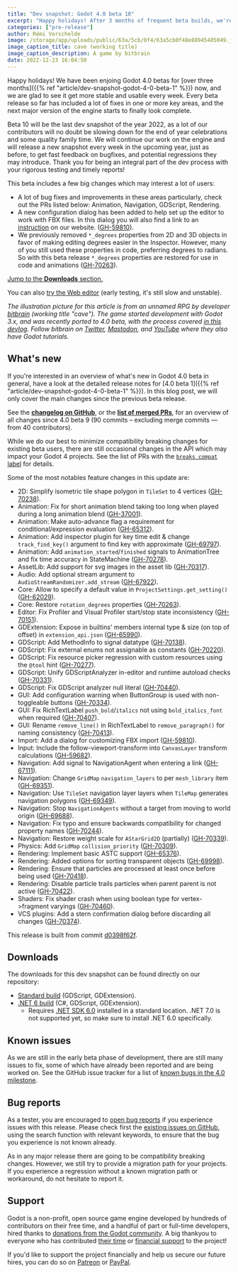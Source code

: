 ```yaml
---
title: "Dev snapshot: Godot 4.0 beta 10"
excerpt: "Happy holidays! After 3 months of frequent beta builds, we're taking a short break for the end of the year - and we leave you with 4.0 beta 10, with notable improvements to Animation, Navigation, Rendering, GDScript... a well-rounded snapshot for the holidays!"
categories: ["pre-release"]
author: Rémi Verschelde
image: /storage/app/uploads/public/63a/5cb/0f4/63a5cb0f48e88945485049.jpg
image_caption_title: cave (working title)
image_caption_description: A game by bitbrain
date: 2022-12-23 16:04:50
---
```


Happy holidays! We have been enjoing Godot 4.0 betas for [over three months]({{% ref "article/dev-snapshot-godot-4-0-beta-1" %}}) now, and we are glad to see it get more stable and usable every week. Every beta release so far has included a lot of fixes in one or more key areas, and the next major version of the engine starts to finally look complete.

Beta 10 will be the last dev snapshot of the year 2022, as a lot of our contributors will no doubt be slowing down for the end of year celebrations and some quality family time. We will continue our work on the engine and will release a new snapshot every week in the upcoming year, just as before, to get fast feedback on bugfixes, and potential regressions they may introduce. Thank you for being an integral part of the dev process with your rigorous testing and timely reports!

This beta includes a few big changes which may interest a lot of users:

- A lot of bug fixes and improvements in these areas particularly, check out the PRs listed below: Animation, Navigation, GDScript, Rendering.
- A new configuration dialog has been added to help set up the editor to work with FBX files. In this dialog you will also find a link to an [instruction](https://godotengine.org/fbx-import) on our website. ([GH-59810](https://github.com/godotengine/godot/pull/59810)).
- We previously removed `*_degrees` properties from 2D and 3D objects in favor of making editing degrees easier in the Inspector. However, many of you still used these properties in code, preferring degrees to radians. So with this beta release `*_degrees` properties are restored for use in code and animations ([GH-70263](https://github.com/godotengine/godot/pull/70263)).

[Jump to the **Downloads** section.](#downloads)

You can also [try the Web editor](https://editor.godotengine.org/releases/4.0.beta10/godot.editor.html) (early testing, it's still slow and unstable).

*The illustration picture for this article is from an unnamed RPG by developer [bitbrain](https://www.youtube.com/bitbraindev) (working title "cave"). The game started development with Godot 3.x, and was recently ported to 4.0 beta, with the process covered [in this devlog](https://www.youtube.com/watch?v=CFEZyQDSSNE). Follow bitbrain on [Twitter](https://twitter.com/bitbrain), [Mastodon](https://mastodon.gamedev.place/@bitbraindev), and [YouTube](https://www.youtube.com/bitbraindev) where they also have Godot tutorials.*

## What's new

If you're interested in an overview of what's new in Godot 4.0 beta in general, have a look at the detailed release notes for [4.0 beta 1]({{% ref "article/dev-snapshot-godot-4-0-beta-1" %}}). In this blog post, we will only cover the main changes since the previous beta release.

See the [**changelog on GitHub**](https://github.com/godotengine/godot/compare/e780dc332a0a3f642a6daf8548cb211d79a2cc45...d0398f62f08ce0cfba80990b21c6af4181f93fe9), or the [**list of merged PRs**](https://github.com/godotengine/godot/pulls?q=is%3Apr+merged%3A2022-12-19..2022-12-23+is%3Amerged+sort%3Acreated-asc+milestone%3A4.0), for an overview of all changes since 4.0 beta 9 (90 commits – excluding merge commits ― from 40 contributors).

While we do our best to minimize compatibility breaking changes for existing beta users, there are still occasional changes in the API which may impact your Godot 4 projects. See the list of PRs with the [`breaks compat` label](https://github.com/godotengine/godot/pulls?q=is%3Apr+merged%3A2022-12-19..2022-12-23+is%3Amerged+sort%3Acreated-asc+milestone%3A4.0+label%3A%22breaks+compat%22) for details.

Some of the most notables feature changes in this update are:

- 2D: Simplify isometric tile shape polygon in `TileSet` to 4 vertices ([GH-70238](https://github.com/godotengine/godot/pull/70238)).
- Animation: Fix for short animation blend taking too long when played during a long animation blend ([GH-37001](https://github.com/godotengine/godot/pull/37001)).
- Animation: Make auto-advance flag a requirement for conditional/expression evaluation ([GH-65312](https://github.com/godotengine/godot/pull/65312)).
- Animation: Add inspector plugin for key time edit & change `track_find_key()` argument to find key with approximate ([GH-69797](https://github.com/godotengine/godot/pull/69797)).
- Animation: Add `animation_started`/`finished` signals to AnimationTree and fix time accuracy in StateMachine ([GH-70278](https://github.com/godotengine/godot/pull/70278)).
- AssetLib: Add support for svg images in the asset lib ([GH-70317](https://github.com/godotengine/godot/pull/70317)).
- Audio: Add optional stream argument to `AudioStreamRandomizer.add_stream` ([GH-67922](https://github.com/godotengine/godot/pull/67922)).
- Core: Allow to specify a default value in `ProjectSettings.get_setting()` ([GH-62029](https://github.com/godotengine/godot/pull/62029)).
- Core: Restore `rotation_degrees` properties ([GH-70263](https://github.com/godotengine/godot/pull/70263)).
- Editor: Fix Profiler and Visual Profiler start/stop state inconsistency ([GH-70151](https://github.com/godotengine/godot/pull/70151)).
- GDExtension: Expose in builtins' members internal type & size (on top of offset) in `extension_api.json` ([GH-65990](https://github.com/godotengine/godot/pull/65990)).
- GDScript: Add MethodInfo to signal datatype ([GH-70138](https://github.com/godotengine/godot/pull/70138)).
- GDScript: Fix external enums not assignable as constants ([GH-70220](https://github.com/godotengine/godot/pull/70220)).
- GDScript: Fix resource picker regression with custom resources using the `@tool` hint ([GH-70277](https://github.com/godotengine/godot/pull/70277)).
- GDScript: Unify GDScriptAnalyzer in-editor and runtime autoload checks ([GH-70331](https://github.com/godotengine/godot/pull/70331)).
- GDScript: Fix GDScript analyzer null literal ([GH-70440](https://github.com/godotengine/godot/pull/70440)).
- GUI: Add configuration warning when ButtonGroup is used with non-toggleable buttons ([GH-70334](https://github.com/godotengine/godot/pull/70334)).
- GUI: Fix RichTextLabel `push_bold`/`italics` not using `bold_italics_font` when required ([GH-70407](https://github.com/godotengine/godot/pull/70407)).
- GUI: Rename `remove_line()` in RichTextLabel to `remove_paragraph()` for naming consistency ([GH-70413](https://github.com/godotengine/godot/pull/70413)).
- Import: Add a dialog for customizing FBX import ([GH-59810](https://github.com/godotengine/godot/pull/59810)).
- Input: Include the follow-viewport-transform into `CanvasLayer` transform calculations ([GH-59682](https://github.com/godotengine/godot/pull/59682)).
- Navigation: Add signal to NavigationAgent when entering a link ([GH-67111](https://github.com/godotengine/godot/pull/67111)).
- Navigation: Change `GridMap` `navigation_layers` to per `mesh_library` item ([GH-69351](https://github.com/godotengine/godot/pull/69351)).
- Navigation: Use `TileSet` navigation layer layers when `TileMap` generates navigation polygons
([GH-69349](https://github.com/godotengine/godot/pull/69349)).
- Navigation: Stop `NavigationAgents` without a target from moving to world origin ([GH-69688](https://github.com/godotengine/godot/pull/69688)).
- Navigation: Fix typo and ensure backwards compatibility for changed property names ([GH-70244](https://github.com/godotengine/godot/pull/70244)).
- Navigation: Restore weight scale for `AStarGrid2D` (partially) ([GH-70339](https://github.com/godotengine/godot/pull/70339)).
- Physics: Add `GridMap` `collision_priority` ([GH-70309](https://github.com/godotengine/godot/pull/70309)).
- Rendering: Implement basic ASTC support ([GH-65376](https://github.com/godotengine/godot/pull/65376)).
- Rendering: Added options for sorting transparent objects ([GH-69998](https://github.com/godotengine/godot/pull/69998)).
- Rendering: Ensure that particles are processed at least once before being used ([GH-70418](https://github.com/godotengine/godot/pull/70418)).
- Rendering: Disable particle trails particles when parent parent is not active ([GH-70422](https://github.com/godotengine/godot/pull/70422)).
- Shaders: Fix shader crash when using boolean type for vertex->fragment varyings ([GH-70460](https://github.com/godotengine/godot/pull/70460)).
- VCS plugins: Add a stern confirmation dialog before discarding all changes ([GH-70374](https://github.com/godotengine/godot/pull/70374)).

This release is built from commit [d0398f62f](https://github.com/godotengine/godot/commit/d0398f62f08ce0cfba80990b21c6af4181f93fe9).

<a id="downloads"></a>
## Downloads

The downloads for this dev snapshot can be found directly on our repository:

* [Standard build](https://downloads.tuxfamily.org/godotengine/4.0/beta10/) (GDScript, GDExtension).
* [.NET 6 build](https://downloads.tuxfamily.org/godotengine/4.0/beta10/mono) (C#, GDScript, GDExtension).
  - Requires [.NET SDK 6.0](https://dotnet.microsoft.com/en-us/download/dotnet/6.0) installed in a standard location. .NET 7.0 is not supported yet, so make sure to install .NET 6.0 specifically.

## Known issues

As we are still in the early beta phase of development, there are still many issues to fix, some of which have already been reported and are being worked on. See the GitHub issue tracker for a list of [known bugs in the 4.0 milestone](https://github.com/godotengine/godot/issues?q=is%3Aissue+is%3Aopen+milestone%3A4.0+label%3Abug+).

## Bug reports

As a tester, you are encouraged to [open bug reports](https://github.com/godotengine/godot/issues) if you experience issues with this release. Please check first the [existing issues on GitHub](https://github.com/godotengine/godot/issues), using the search function with relevant keywords, to ensure that the bug you experience is not known already.

As in any major release there are going to be compatibility breaking changes. However, we still try to provide a migration path for your projects. If you experience a regression without a known migration path or workaround, do not hesitate to report it.

## Support

Godot is a non-profit, open source game engine developed by hundreds of contributors on their free time, and a handful of part or full-time developers, hired thanks to [donations from the Godot community](https://godotengine.org/donate). A big thankyou to everyone who has contributed [their time](https://github.com/godotengine/godot/blob/master/AUTHORS.md) or [financial support](https://github.com/godotengine/godot/blob/master/DONORS.md) to the project!

If you'd like to support the project financially and help us secure our future hires, you can do so on [Patreon](https://www.patreon.com/godotengine) or [PayPal](https://godotengine.org/donate).
